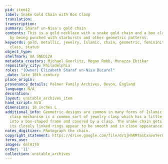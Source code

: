 ```yaml
---
pid: item12
label: Snake Gold Chain with Box Clasp
translation:
transcription:
summary: Sharaf un-Nisa's gold chain
contents: This is a gold necklace with a snake gold chain and a box clasp decorated
  by being punched with starbursts and other geometric patterns.
keywords: gold, metallic, jewelry, Islamic, chain, geometric, femininity, attire,
  class, status
object_type:
shelfmark: UA SNED12A
metadata_creators: Michael Goerlitz, Megan Robb, Munazza Ebtikar
repository_city: Philadelphia
roles: "[Owner] Elizabeth Sharaf un-Nisa Ducarel"
_date: late 18th century
place_origin:
provenance_details: Palmer Family Archives, Devon, England
language: N/A
decoration:
layout: unstable_archives_item
hand_script: N/A
dimensions: 18 inches L
additional_info: Geometric designs are common in many forms of Islamic art. The box
  clasp mechanism is a common sort of jewelry clasp which has a little tab that fits
  into a box-shaped frame and covered by a clasp. The snake chain gets its name because
  its closely linked rings appear to be smooth and in close appearance to a snake.
notes_digitizer: Photograph the chain.
copyright_statement: https://drive.google.com/file/d/1jHhRMTasCxavoYer89Wn8_Xn65nL0sW0/view?usp=sharing
terms_use:
images: dml0170
order: '11'
collection: unstable_archives
---
```

